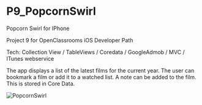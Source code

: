 # P9_PopcornSwirl

Popcorn Swirl for IPhone

Project 9 for OpenClassrooms iOS Developer Path

Tech: Collection View / TableViews / Coredata / GoogleAdmob / MVC / ITunes webservice

The app displays a list of the latest films for the current year. The user can bookmark a film or add it to a watched list.
A note can be added to the film. This is stored in Core Data.

![PopcornSwirl](https://user-images.githubusercontent.com/68062208/127654631-6995a5fe-b399-44a9-863b-f035e4e932e2.gif)
